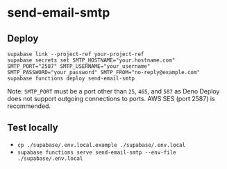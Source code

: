 # send-email-smtp

## Deploy

```
supabase link --project-ref your-project-ref
supabase secrets set SMTP_HOSTNAME="your.hostname.com" SMTP_PORT="2587" SMTP_USERNAME="your_username" SMTP_PASSWORD="your_password" SMTP_FROM="no-reply@example.com"
supabase functions deploy send-email-smtp
```

Note: `SMTP_PORT` must be a port other than `25`, `465`, and `587` as Deno Deploy does not support outgoing connections to ports. AWS SES (port 2587) is recommended.

## Test locally

- `cp ./supabase/.env.local.example ./supabase/.env.local`
- `supabase functions serve send-email-smtp --env-file ./supabase/.env.local`